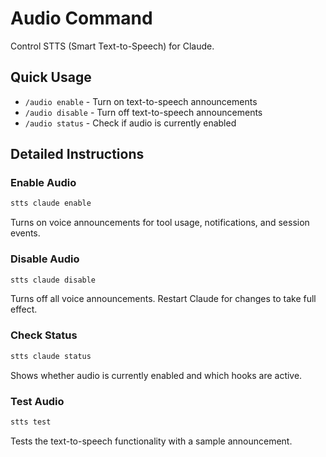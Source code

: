 # Audio Command

Control STTS (Smart Text-to-Speech) for Claude.

## Quick Usage

- `/audio enable` - Turn on text-to-speech announcements
- `/audio disable` - Turn off text-to-speech announcements
- `/audio status` - Check if audio is currently enabled

## Detailed Instructions

### Enable Audio

```bash
stts claude enable
```

Turns on voice announcements for tool usage, notifications, and session events.

### Disable Audio

```bash
stts claude disable
```

Turns off all voice announcements. Restart Claude for changes to take full effect.

### Check Status

```bash
stts claude status
```

Shows whether audio is currently enabled and which hooks are active.

### Test Audio

```bash
stts test
```

Tests the text-to-speech functionality with a sample announcement.
